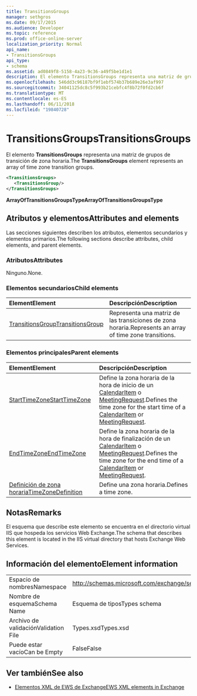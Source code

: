 ```yaml
---
title: TransitionsGroups
manager: sethgros
ms.date: 09/17/2015
ms.audience: Developer
ms.topic: reference
ms.prod: office-online-server
localization_priority: Normal
api_name:
- TransitionsGroups
api_type:
- schema
ms.assetid: ad0849f8-5158-4a23-9c36-a49f5be1d1e1
description: El elemento TransitionsGroups representa una matriz de grupos de transición de zona horaria.
ms.openlocfilehash: 546dd3c96187bf9f1ebf574b37b689e26e3af997
ms.sourcegitcommit: 34041125dc8c5f993b21cebfc4f8b72f0fd2cb6f
ms.translationtype: MT
ms.contentlocale: es-ES
ms.lasthandoff: 06/11/2018
ms.locfileid: "19840728"
---
```

# <a name="transitionsgroups"></a><span data-ttu-id="5db03-103">TransitionsGroups</span><span class="sxs-lookup"><span data-stu-id="5db03-103">TransitionsGroups</span></span>

<span data-ttu-id="5db03-104">El elemento **TransitionsGroups** representa una matriz de grupos de transición de zona horaria.</span><span class="sxs-lookup"><span data-stu-id="5db03-104">The **TransitionsGroups** element represents an array of time zone transition groups.</span></span> 
  
```XML
<TransitionsGroups>
   <TransitionsGroup/>
</TransitionsGroups>
```

 <span data-ttu-id="5db03-105">**ArrayOfTransitionsGroupsType**</span><span class="sxs-lookup"><span data-stu-id="5db03-105">**ArrayOfTransitionsGroupsType**</span></span>
## <a name="attributes-and-elements"></a><span data-ttu-id="5db03-106">Atributos y elementos</span><span class="sxs-lookup"><span data-stu-id="5db03-106">Attributes and elements</span></span>

<span data-ttu-id="5db03-107">Las secciones siguientes describen los atributos, elementos secundarios y elementos primarios.</span><span class="sxs-lookup"><span data-stu-id="5db03-107">The following sections describe attributes, child elements, and parent elements.</span></span>
  
### <a name="attributes"></a><span data-ttu-id="5db03-108">Atributos</span><span class="sxs-lookup"><span data-stu-id="5db03-108">Attributes</span></span>

<span data-ttu-id="5db03-109">Ninguno.</span><span class="sxs-lookup"><span data-stu-id="5db03-109">None.</span></span>
  
### <a name="child-elements"></a><span data-ttu-id="5db03-110">Elementos secundarios</span><span class="sxs-lookup"><span data-stu-id="5db03-110">Child elements</span></span>

|<span data-ttu-id="5db03-111">**Element**</span><span class="sxs-lookup"><span data-stu-id="5db03-111">**Element**</span></span>|<span data-ttu-id="5db03-112">**Descripción**</span><span class="sxs-lookup"><span data-stu-id="5db03-112">**Description**</span></span>|
|:-----|:-----|
|[<span data-ttu-id="5db03-113">TransitionsGroup</span><span class="sxs-lookup"><span data-stu-id="5db03-113">TransitionsGroup</span></span>](transitionsgroup.md) <br/> |<span data-ttu-id="5db03-114">Representa una matriz de las transiciones de zona horaria.</span><span class="sxs-lookup"><span data-stu-id="5db03-114">Represents an array of time zone transitions.</span></span>  <br/> |
   
### <a name="parent-elements"></a><span data-ttu-id="5db03-115">Elementos principales</span><span class="sxs-lookup"><span data-stu-id="5db03-115">Parent elements</span></span>

|<span data-ttu-id="5db03-116">**Element**</span><span class="sxs-lookup"><span data-stu-id="5db03-116">**Element**</span></span>|<span data-ttu-id="5db03-117">**Descripción**</span><span class="sxs-lookup"><span data-stu-id="5db03-117">**Description**</span></span>|
|:-----|:-----|
|[<span data-ttu-id="5db03-118">StartTimeZone</span><span class="sxs-lookup"><span data-stu-id="5db03-118">StartTimeZone</span></span>](starttimezone.md) <br/> |<span data-ttu-id="5db03-119">Define la zona horaria de la hora de inicio de un [CalendarItem](calendaritem.md) o [MeetingRequest](meetingrequest.md).</span><span class="sxs-lookup"><span data-stu-id="5db03-119">Defines the time zone for the start time of a [CalendarItem](calendaritem.md) or [MeetingRequest](meetingrequest.md).</span></span>  <br/> |
|[<span data-ttu-id="5db03-120">EndTimeZone</span><span class="sxs-lookup"><span data-stu-id="5db03-120">EndTimeZone</span></span>](endtimezone.md) <br/> |<span data-ttu-id="5db03-121">Define la zona horaria de la hora de finalización de un [CalendarItem](calendaritem.md) o [MeetingRequest](meetingrequest.md).</span><span class="sxs-lookup"><span data-stu-id="5db03-121">Defines the time zone for the end time of a [CalendarItem](calendaritem.md) or [MeetingRequest](meetingrequest.md).</span></span>  <br/> |
|[<span data-ttu-id="5db03-122">Definición de zona horaria</span><span class="sxs-lookup"><span data-stu-id="5db03-122">TimeZoneDefinition</span></span>](timezonedefinition.md) <br/> |<span data-ttu-id="5db03-123">Define una zona horaria.</span><span class="sxs-lookup"><span data-stu-id="5db03-123">Defines a time zone.</span></span>  <br/> |
   
## <a name="remarks"></a><span data-ttu-id="5db03-124">Notas</span><span class="sxs-lookup"><span data-stu-id="5db03-124">Remarks</span></span>

<span data-ttu-id="5db03-125">El esquema que describe este elemento se encuentra en el directorio virtual IIS que hospeda los servicios Web Exchange.</span><span class="sxs-lookup"><span data-stu-id="5db03-125">The schema that describes this element is located in the IIS virtual directory that hosts Exchange Web Services.</span></span>
  
## <a name="element-information"></a><span data-ttu-id="5db03-126">Información del elemento</span><span class="sxs-lookup"><span data-stu-id="5db03-126">Element information</span></span>

|||
|:-----|:-----|
|<span data-ttu-id="5db03-127">Espacio de nombres</span><span class="sxs-lookup"><span data-stu-id="5db03-127">Namespace</span></span>  <br/> |http://schemas.microsoft.com/exchange/services/2006/types  <br/> |
|<span data-ttu-id="5db03-128">Nombre de esquema</span><span class="sxs-lookup"><span data-stu-id="5db03-128">Schema Name</span></span>  <br/> |<span data-ttu-id="5db03-129">Esquema de tipos</span><span class="sxs-lookup"><span data-stu-id="5db03-129">Types schema</span></span>  <br/> |
|<span data-ttu-id="5db03-130">Archivo de validación</span><span class="sxs-lookup"><span data-stu-id="5db03-130">Validation File</span></span>  <br/> |<span data-ttu-id="5db03-131">Types.xsd</span><span class="sxs-lookup"><span data-stu-id="5db03-131">Types.xsd</span></span>  <br/> |
|<span data-ttu-id="5db03-132">Puede estar vacío</span><span class="sxs-lookup"><span data-stu-id="5db03-132">Can be Empty</span></span>  <br/> |<span data-ttu-id="5db03-133">False</span><span class="sxs-lookup"><span data-stu-id="5db03-133">False</span></span>  <br/> |
   
## <a name="see-also"></a><span data-ttu-id="5db03-134">Ver también</span><span class="sxs-lookup"><span data-stu-id="5db03-134">See also</span></span>



- [<span data-ttu-id="5db03-135">Elementos XML de EWS de Exchange</span><span class="sxs-lookup"><span data-stu-id="5db03-135">EWS XML elements in Exchange</span></span>](ews-xml-elements-in-exchange.md)

